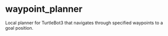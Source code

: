 # waypoint_planner
Local planner for TurtleBot3 that navigates through specified waypoints to a goal position.

